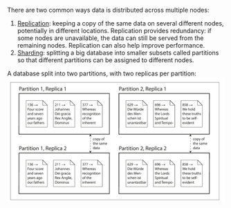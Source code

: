 There are two common ways data is distributed across multiple nodes:
1. [Replication](Replication/Base.md): keeping a copy of the same data on several different nodes, potentially in different locations. Replication provides redundancy: if some nodes are unavailable, the data can still be served from the remaining nodes. Replication can also help improve performance.
2. [Sharding](Sharding/Sharding.md): splitting a big database into smaller subsets called partitions so that different partitions can be assigned to different nodes.

A database split into two partitions, with two replicas per partition:
![](../../../../../_Attachments/Pasted%20image%2020240125132603.png)

